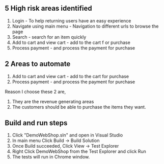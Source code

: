 ## 5 High risk areas identified
1. Login - To help returning users have an easy experience
2. Navigate using main menu - Navigation to different urls to browse the page
3. Search - search for an item quickly
4. Add to cart and view cart - add to the cart f or purchase
5. Process payment - and process the payment for purchase


## 2 Areas to automate
1. Add to cart and view cart - add to the cart for purchase
2. Process payment - and process the payment for purchase

Reason I choose these 2 are,
1. They are the revenue generating areas
2. The customers should be able to purchase the items they want.

## Build and run steps
1. Click "DemoWebShop.sln" and open in Visual Studio
2. In main menu Click Build -> Build Solution
3. Once Build succeeded, Click View -> Test Explorer
4. Right Click DemoWebShop from the Test Explorer and click Run
5. The tests will run in Chrome window.
